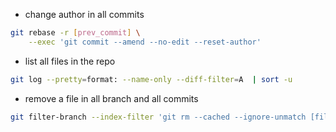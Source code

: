 - change author in all commits
```bash
git rebase -r [prev_commit] \
    --exec 'git commit --amend --no-edit --reset-author'
```

- list all files in the repo
```bash
git log --pretty=format: --name-only --diff-filter=A  | sort -u
```

- remove a file in all branch and all commits
```bash
git filter-branch --index-filter 'git rm --cached --ignore-unmatch [file_path]' HEAD
```